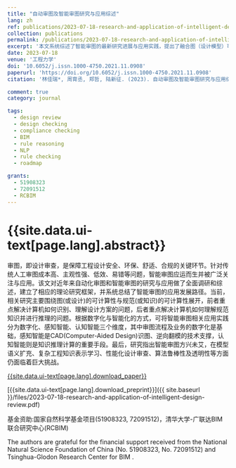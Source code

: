 ```yaml
---
title: "自动审图及智能审图研究与应用综述"
lang: zh
ref: publications/2023-07-18-research-and-application-of-intelligent-design-review
collection: publications
permalink: /publications/2023-07-18-research-and-application-of-intelligent-design-review
excerpt: '本文系统综述了智能审图的最新研究进展与应用实践，提出了融合图（设计模型）可计算性与规范（知识）可计算性的理论框架，从数字化、感知智能、认知智能三方面总结了当前实践情况，并指出未来在知识学习、性能化审查、算法透明性等仍有待深入研究。'
date: 2023-07-18
venue: '工程力学'
doi: '10.6052/j.issn.1000-4750.2021.11.0908'
paperurl: 'https://doi.org/10.6052/j.issn.1000-4750.2021.11.0908'
citation: '林佳瑞*, 周育丞, 郑哲, 陆新征. (2023). 自动审图及智能审图研究与应用综述. <i>工程力学</i>,  40(7), 25-38. doi: 10.6052/j.issn.1000-4750.2021.11.0908'

comment: true
category: journal

tags: 
  - design review
  - design checking
  - compliance checking
  - BIM
  - rule reasoning
  - NLP
  - rule checking
  - roadmap

grants:
  - 51908323
  - 72091512
  - RCBIM
---
```



{{site.data.ui-text[page.lang].abstract}}
====

审图，即设计审查，是保障工程设计安全、环保、舒适、合规的关键环节。针对传统人工审图成本高、主观性强、低效、易错等问题，智能审图应运而生并被广泛关注与应用。该文对近年来自动化审图和智能审图的研究与应用做了全面调研和综述，建立了相应的理论研究框架，并系统总结了智能审图的应用发展路径。当前，相关研究主要围绕图(或设计)的可计算性与规范(或知识)的可计算性展开，前者重点解决计算机如何识别、理解设计方案的问题，后者重点解决计算机如何理解规范知识并进行推理的问题。根据数字化与智能化的方式，可将智能审图相关应用实践分为数字化、感知智能、认知智能三个维度，其中审图流程及业务的数字化是基础，感知智能是CAD(Computer-Aided Design)识图、逆向翻模的技术支撑，认知智能则是知识推理计算的重要手段。最后，研究指出智能审图方兴未艾，在模型语义扩充、复杂工程知识表示学习、性能化设计审查、算法鲁棒性及透明性等方面仍面临着巨大挑战。

[{{site.data.ui-text[page.lang].download_paper}}]({{page.paperurl}})

[{{site.data.ui-text[page.lang].download_preprint}}]({{ site.baseurl }}/files/2023-07-18-research-and-application-of-intelligent-design-review.pdf)

基金资助:国家自然科学基金项目(51908323, 72091512)，清华大学-广联达BIM联合研究中心(RCBIM)

The  authors  are  grateful  for  the  financial  support  received  from  the  National  Natural  Science Foundation  of  China  (No.  51908323, No.  72091512) and Tsinghua-Glodon Research Center for BIM . 


